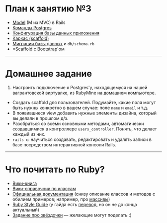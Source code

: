 План к занятию №3
=================

* [Model](http://rusrails.ru/active-model-basics) (M из MVC) в Rails
* [Команды Postgres](lab3/postgres.md)
* [Конфигурация базы данных приложения](lab3/database.md)
* [Каркас (scaffold)](http://rusrails.ru/a-guide-to-the-rails-command-line)
* [Миграции базы данных](http://rusrails.ru/rails-database-migrations) и `db/schema.rb`
* *Scaffold с Bootstrap'ом

---

Домашнее задание
================

1. Настроить подключение к Postgres'у, находящемуся на нашей вагрантовской виртуалке, из RubyMine на домашнем компьютере.
* Создать scaffold для пользователей. Подумайте, какие поля могут быть нужны конкретно в вашем случае: поле `name` и `email` и т.д.
* В появившиеся view добавить нужные элементы дизайна, который вы делали в прошлом д/з.
* Разобраться со всеми основными методами, автоматически создавшимися в контроллере `users_controller`. Понять, что делает каждый из них.
* `rails c`: научиться создавать, редактировать и удалять записи в базе посредством интерактивной консоли Rails.

---

Что почитать по Ruby?
=====================

* [Вики-книга](https://ru.wikibooks.org/wiki/Ruby)
* [Вики-справочник по классам](https://ru.wikibooks.org/wiki/Ruby/%D0%A1%D0%BF%D1%80%D0%B0%D0%B2%D0%BE%D1%87%D0%BD%D0%B8%D0%BA#.D0.9A.D0.BB.D0.B0.D1.81.D1.81.D1.8B)
* [Официальная документация](https://ruby-doc.org/core-2.3.1/) (снизу описание классов и методов с обилием примеров; например, про [массивы](https://ruby-doc.org/core-2.3.1/Array.html))
* [Ruby Style Guide](https://github.com/bbatsov/ruby-style-guide/blob/master/README.md#the-ruby-style-guide) (у гайда есть [перевод](https://github.com/arbox/ruby-style-guide/blob/master/README-ruRU.md#blue_book-Руби-руководство-по-стилю-оформления), но он не до конца актуальный)
* [Задание про звёздочки](https://github.com/itmoprog/2016-s2-ruby/blob/master/star_pyramid.md#Пирамида-из-звёздочек) — желающие могут поделать :)
